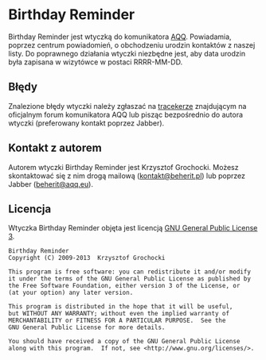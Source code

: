 Birthday Reminder
======
Birthday Reminder jest wtyczką do komunikatora [AQQ](http://www.aqq.eu/pl.php). Powiadamia, poprzez centrum powiadomień, o obchodzeniu urodzin kontaktów z naszej listy. Do poprawnego działania wtyczki niezbędne jest, aby data urodzin była zapisana w wizytówce w postaci RRRR-MM-DD.

Błędy
-------
Znalezione błędy wtyczki należy zgłaszać na [tracekerze](http://forum.aqq.eu/tracker/project-39-birthday-reminder/) znajdującym na oficjalnym forum komunikatora AQQ lub pisząc bezpośrednio do autora wtyczki (preferowany kontakt poprzez Jabber).

Kontakt z autorem
-------
Autorem wtyczki Birthday Reminder jest Krzysztof Grochocki. Możesz skontaktować się z nim drogą mailową (kontakt@beherit.pl) lub poprzez Jabber (beherit@aqq.eu).

Licencja
-------
Wtyczka Birthday Reminder objęta jest licencją [GNU General Public License 3](http://www.gnu.org/copyleft/gpl.html).

    Birthday Reminder
    Copyright (C) 2009-2013  Krzysztof Grochocki

    This program is free software: you can redistribute it and/or modify
    it under the terms of the GNU General Public License as published by
    the Free Software Foundation, either version 3 of the License, or
    (at your option) any later version.

    This program is distributed in the hope that it will be useful,
    but WITHOUT ANY WARRANTY; without even the implied warranty of
    MERCHANTABILITY or FITNESS FOR A PARTICULAR PURPOSE.  See the
    GNU General Public License for more details.

    You should have received a copy of the GNU General Public License
    along with this program.  If not, see <http://www.gnu.org/licenses/>.